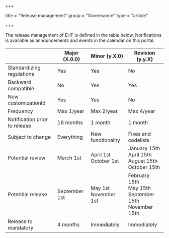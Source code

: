 +++

title = "Release management"
group = "Governance"
type = "article"

+++

The release management of EHF is defined in the table below. Notifications is available as announcements and events in the calendar on this portal.

<table>
<thead>
<tr>
	<th>&nbsp;</th>
	<th>Major (X.0.0)</th>
	<th>Minor (y.X.0)</th>
	<th>Revision (y.y.X)</th>
</tr>
</thead>
<tbody>
<tr>
	<td><span title="Standardiseringsforskriften">Standardizing regulations</span></td>
	<td>Yes</td>
	<td>Yes</td>
	<td>No</td>
</tr>
<tr>
	<td>Backward compatible</td>
	<td>No</td>
	<td>Yes</td>
	<td>Yes</td>
</tr>
<tr>
	<td>New customizationId</td>
	<td>Yes</td>
	<td>Yes</td>
	<td>No</td>
</tr>
<tr>
	<td>Frequency</td>
	<td>Max 1/year</td>
	<td>Max 2/year</td>
	<td>Max 4/year</td>
</tr>
<tr>
	<td>Notification prior to release</td>
	<td>16 months</td>
	<td>1 month</td>
	<td>1 month</td>
</tr>
<tr>
	<td>Subject to change</td>
	<td>Everything</td>
	<td>New functionality</td>
	<td>Fixes and codelists</td>
</tr>
<tr>
	<td>Potential review</td>
	<td>March 1st</td>
	<td>April 1st<br />October 1st</td>
	<td>January 15th<br />April 15th<br />August 15th<br />October 15th</td>
</tr>
<tr>
	<td>Potential release</td>
	<td>September 1st</td>
	<td>May 1st<br />November 1st</td>
	<td>February 15th<br />May 15th<br />September 15th<br />November 15th</td>
</tr>
<tr>
	<td>Release to mandatory</td>
	<td>4 months</td>
	<td>Immediately</td>
	<td>Immediately</td>
</tr>
</tbody>
</table>
